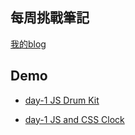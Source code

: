 ## 每周挑戰筆記

[我的blog](https://icguanyu.github.io/categories/js30/)

## Demo

+ [day-1 JS Drum Kit](https://icguanyu.github.io/Js30/01) 

+ [day-1 JS and CSS Clock](https://icguanyu.github.io/Js30/02) 